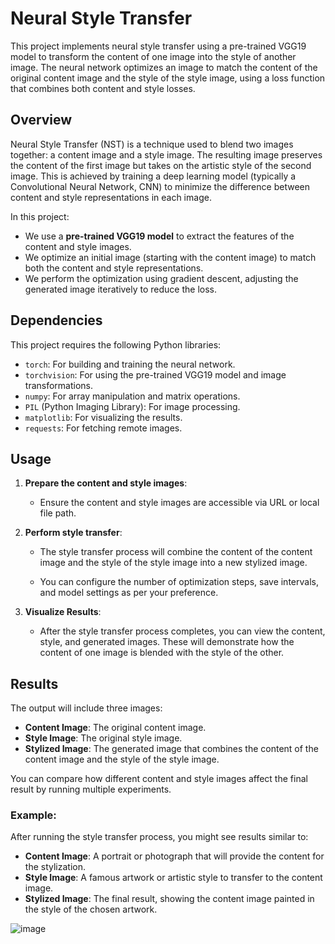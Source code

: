 # Neural Style Transfer

This project implements neural style transfer using a pre-trained VGG19 model to transform the content of one image into the style of another image. The neural network optimizes an image to match the content of the original content image and the style of the style image, using a loss function that combines both content and style losses.

## Overview

Neural Style Transfer (NST) is a technique used to blend two images together: a content image and a style image. The resulting image preserves the content of the first image but takes on the artistic style of the second image. This is achieved by training a deep learning model (typically a Convolutional Neural Network, CNN) to minimize the difference between content and style representations in each image.

In this project:

* We use a **pre-trained VGG19 model** to extract the features of the content and style images.
* We optimize an initial image (starting with the content image) to match both the content and style representations.
* We perform the optimization using gradient descent, adjusting the generated image iteratively to reduce the loss.

## Dependencies

This project requires the following Python libraries:

* `torch`: For building and training the neural network.
* `torchvision`: For using the pre-trained VGG19 model and image transformations.
* `numpy`: For array manipulation and matrix operations.
* `PIL` (Python Imaging Library): For image processing.
* `matplotlib`: For visualizing the results.
* `requests`: For fetching remote images.

## Usage

1. **Prepare the content and style images**:

   * Ensure the content and style images are accessible via URL or local file path.

2. **Perform style transfer**:

   * The style transfer process will combine the content of the content image and the style of the style image into a new stylized image.

   * You can configure the number of optimization steps, save intervals, and model settings as per your preference.

3. **Visualize Results**:

   * After the style transfer process completes, you can view the content, style, and generated images. These will demonstrate how the content of one image is blended with the style of the other.

## Results

The output will include three images:

* **Content Image**: The original content image.
* **Style Image**: The original style image.
* **Stylized Image**: The generated image that combines the content of the content image and the style of the style image.

You can compare how different content and style images affect the final result by running multiple experiments.

### Example:

After running the style transfer process, you might see results similar to:

* **Content Image**: A portrait or photograph that will provide the content for the stylization.
* **Style Image**: A famous artwork or artistic style to transfer to the content image.
* **Stylized Image**: The final result, showing the content image painted in the style of the chosen artwork.

![image](https://github.com/user-attachments/assets/1d3075a9-5a3d-45c7-9f8c-637b9679b7a2)

